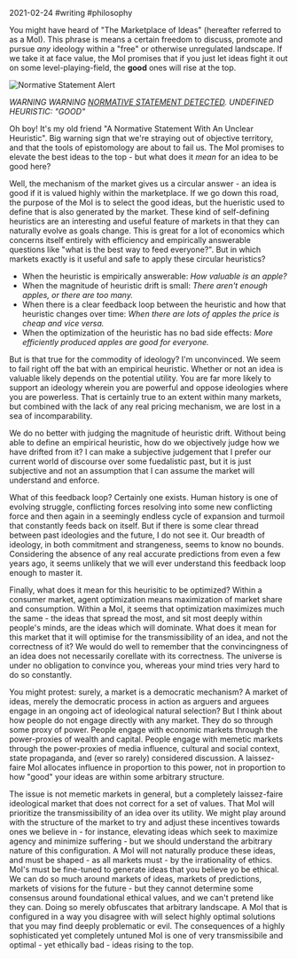 2021-02-24 #writing #philosophy

You might have heard of "The Marketplace of Ideas" (hereafter referred to as a MoI). This phrase is means a certain freedom to discuss, promote and pursue *any* ideology within a "free" or otherwise unregulated landscape. If we take it at face value, the MoI promises that if you just let ideas fight it out on some level-playing-field, the **good** ones will rise at the top.

![Normative Statement Alert](https://media1.giphy.com/media/Yqhr57aohKbKH2emhK/giphy.gif?cid=ecf05e47dl6uxgwbg759twtbfw6013g6c50113d3i773k411&rid=giphy.gif)

*WARNING WARNING [NORMATIVE STATEMENT DETECTED](https://en.wikipedia.org/wiki/Normative_statement). UNDEFINED HEURISTIC: "GOOD"*

Oh boy! It's my old friend "A Normative Statement With An Unclear Heuristic". Big warning sign that we're straying out of objective territory, and that the tools of epistomology are about to fail us. The MoI promises to elevate the best ideas to the top - but what does it *mean* for an idea to be good here?

Well, the mechanism of the market gives us a circular answer - an idea is good if it is valued highly within the marketplace. If we go down this road, the purpose of the MoI is to select the good ideas, but the hueristic used to define that is also generated by the market. These kind of self-defining heuristics are an interesting and useful feature of markets in that they can naturally evolve as goals change. This is great for a lot of economics which concerns itself entirely with efficiency and empirically answerable questions like "what is the best way to feed everyone?". But in which markets exactly is it useful and safe to apply these circular heuristics?

- When the heuristic is empirically answerable: *How valuable is an apple?*
- When the magnitude of heuristic drift is small: *There aren't enough apples, or there are too many.*
- When there is a clear feedback loop between the heuristic and how that heuristic changes over time: *When there are lots of apples the price is cheap and vice versa.*
- When the optimization of the heuristic has no bad side effects: *More efficiently produced apples are good for everyone.*

But is that true for the commodity of ideology? I'm unconvinced. We seem to fail right off the bat with an empirical heuristic. Whether or not an idea is valuable likely depends on the potential utility. You are far more likely to support an ideology wherein you are powerful and oppose ideologies where you are powerless. That is certainly true to an extent within many markets, but combined with the lack of any real pricing mechanism, we are lost in a sea of incomparability.

We do no better with judging the magnitude of heuristic drift. Without being able to define an empirical heuristic, how do we objectively judge how we have drifted from it? I can make a subjective judgement that I prefer our current world of discourse over some fuedalistic past, but it is just subjective and not an assumption that I can assume the market will understand and enforce.

What of this feedback loop? Certainly one exists. Human history is one of evolving struggle, conflicting forces resolving into some new conflicting force and then again in a seemingly endless cycle of expansion and turmoil that constantly feeds back on itself. But if there is some clear thread between past ideologies and the future, I do not see it. Our breadth of ideology, in both commitment and strangeness, seems to know no bounds. Considering the absence of any real accurate predictions from even a few years ago, it seems unlikely that we will ever understand this feedback loop enough to master it.

Finally, what does it mean for this heurisitic to be optimized? Within a consumer market, agent optimization means maximization of market share and consumption. Within a MoI, it seems that optimization maximizes much the same - the ideas that spread the most, and sit most deeply within people's minds, are the ideas which will dominate. What does it mean for this market that it will optimise for the transmissibility of an idea, and not the correctness of it? We would do well to remember that the convincingness of an idea does not necessarily corellate with its correctness. The universe is under no obligation to convince you, whereas your mind tries very hard to do so constantly.

You might protest: surely, a market is a democratic mechanism? A market of ideas, merely the democratic process in action as arguers and arguees engage in an ongoing act of ideological natural selection? But I think about how people do not engage directly with any market. They do so through some proxy of power. People engage with economic markets through the power-proxies of wealth and capital. People engage with memetic markets through the power-proxies of media influence, cultural and social context, state propaganda, and (ever so rarely) considered discussion. A laissez-faire MoI allocates influence in proportion to this power, not in proportion to how "good" your ideas are within some arbitrary structure.

The issue is not memetic markets in general, but a completely laissez-faire ideological market that does not correct for a set of values. That MoI will prioritize the transmissibility of an idea over its utility. We might play around with the structure of the market to try and adjust these incentives towards ones we believe in - for instance, elevating ideas which seek to maximize agency and minimize suffering - but we should understand the arbitrary nature of this configuration. A MoI will not naturally produce these ideas, and must be shaped - as all markets must - by the irrationality of ethics. MoI's must be fine-tuned to generate ideas that you believe yo be ethical. We can do so much around markets of ideas, markets of predictions, markets of visions for the future - but they cannot determine some consensus around foundational ethical values, and we can't pretend like they can. Doing so merely obfuscates that arbitrary landscape. A MoI that is configured in a way you disagree with will select highly optimal solutions that you may find deeply problematic or evil. The consequences of a highly sophisticated yet completely untuned MoI is one of very transmissibile and optimal - yet ethically bad - ideas rising to the top.
